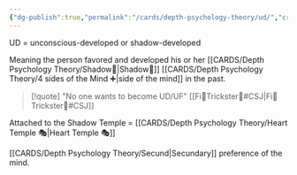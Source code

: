 ```yaml
---
{"dg-publish":true,"permalink":"/cards/depth-psychology-theory/ud/","created":"2023-01-12T14:08:31.700+01:00","updated":"2023-04-24T20:03:50.823+02:00"}
---
```



UD = unconscious-developed or shadow-developed

Meaning the person favored and developed his or her [[CARDS/Depth Psychology Theory/Shadow👤\|Shadow👤]] [[CARDS/Depth Psychology Theory/4 sides of the Mind ➕\|side of the mind]] in the past. 

> [!quote]
"No one wants to become UD/UF"
[[Fi🧭Trickster🤡#CSJ\|Fi🧭Trickster🤡#CSJ]]

Attached to the Shadow Temple = [[CARDS/Depth Psychology Theory/Heart Temple 🎭\|Heart Temple 🎭]]

[[CARDS/Depth Psychology Theory/Secund\|Secundary]] preference of the mind. 
